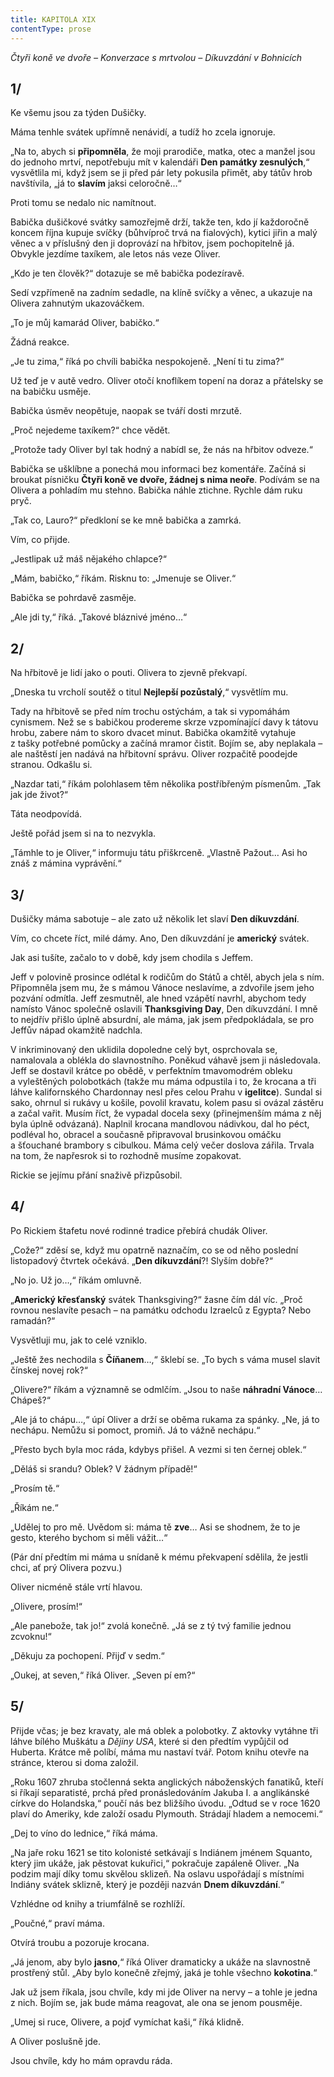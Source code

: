 ```yaml
---
title: KAPITOLA XIX
contentType: prose
---
```


_Čtyři koně ve dvoře – Konverzace s mrtvolou – Díkuvzdání v Bohnicích_

## 1/

  

Ke všemu jsou za týden Dušičky.

Máma tenhle svátek upřímně nenávidí, a tudíž ho zcela ignoruje.

„Na to, abych si **připomněla**, že moji prarodiče, matka, otec a manžel jsou do jednoho mrtví, nepotřebuju mít v kalendáři **Den památky zesnulých**,“ vysvětlila mi, když jsem se ji před pár lety pokusila přimět, aby tátův hrob navštívila, „já to **slavím** jaksi celoročně…“

Proti tomu se nedalo nic namítnout.

Babička dušičkové svátky samozřejmě drží, takže ten, kdo jí každoročně koncem října kupuje svíčky (bůhvíproč trvá na fialových), kytici jiřin a malý věnec a v příslušný den ji doprovází na hřbitov, jsem pochopitelně já. Obvykle jezdíme taxíkem, ale letos nás veze Oliver.

„Kdo je ten člověk?“ dotazuje se mě babička podezíravě.

Sedí vzpřímeně na zadním sedadle, na klíně svíčky a věnec, a ukazuje na Olivera zahnutým ukazováčkem.

„To je můj kamarád Oliver, babičko.“

Žádná reakce.

„Je tu zima,“ říká po chvíli babička nespokojeně. „Není ti tu zima?“

Už teď je v autě vedro. Oliver otočí knoflíkem topení na doraz a přátelsky se na babičku usměje.

Babička úsměv neopětuje, naopak se tváří dosti mrzutě.

„Proč nejedeme taxíkem?“ chce vědět.

„Protože tady Oliver byl tak hodný a nabídl se, že nás na hřbitov odveze.“

Babička se ušklíbne a ponechá mou informaci bez komentáře. Začíná si broukat písničku **Čtyři koně ve dvoře, žádnej s nima neoře**. Podívám se na Olivera a pohladím mu stehno. Babička náhle ztichne. Rychle dám ruku pryč.

„Tak co, Lauro?“ předkloní se ke mně babička a zamrká.

Vím, co přijde.

„Jestlipak už máš nějakého chlapce?“

„Mám, babičko,“ říkám. Risknu to: „Jmenuje se Oliver.“

Babička se pohrdavě zasměje.

„Ale jdi ty,“ říká. „Takové bláznivé jméno…“

## 2/

  

Na hřbitově je lidí jako o pouti. Olivera to zjevně překvapí.

„Dneska tu vrcholí soutěž o titul **Nejlepší pozůstalý**,“ vysvětlím mu.

Tady na hřbitově se před ním trochu ostýchám, a tak si vypomáhám cynismem. Než se s babičkou prodereme skrze vzpomínající davy k tátovu hrobu, zabere nám to skoro dvacet minut. Babička okamžitě vytahuje z tašky potřebné pomůcky a začíná mramor čistit. Bojím se, aby neplakala – ale naštěstí jen nadává na hřbitovní správu. Oliver rozpačitě poodejde stranou. Odkašlu si.

„Nazdar tati,“ říkám polohlasem těm několika postříbřeným písmenům. „Tak jak jde život?“

Táta neodpovídá.

Ještě pořád jsem si na to nezvykla.

„Támhle to je Oliver,“ informuju tátu přiškrceně. „Vlastně Pažout… Asi ho znáš z mámina vyprávění.“

## 3/

  

Dušičky máma sabotuje – ale zato už několik let slaví **Den díkuvzdání**.

Vím, co chcete říct, milé dámy. Ano, Den díkuvzdání je **americký** svátek.

Jak asi tušíte, začalo to v době, kdy jsem chodila s Jeffem.

Jeff v polovině prosince odlétal k rodičům do Států a chtěl, abych jela s ním. Připomněla jsem mu, že s mámou Vánoce neslavíme, a zdvořile jsem jeho pozvání odmítla. Jeff zesmutněl, ale hned vzápětí navrhl, abychom tedy namísto Vánoc společně oslavili **Thanksgiving Day**, Den díkuvzdání. I mně to nejdřív přišlo úplně absurdní, ale máma, jak jsem předpokládala, se pro Jeffův nápad okamžitě nadchla.

V inkriminovaný den uklidila dopoledne celý byt, osprchovala se, namalovala a oblékla do slavnostního. Poněkud váhavě jsem ji následovala. Jeff se dostavil krátce po obědě, v perfektním tmavomodrém obleku a vyleštěných polobotkách (takže mu máma odpustila i to, že krocana a tři láhve kalifornského Chardonnay nesl přes celou Prahu v **igelitce**). Sundal si sako, ohrnul si rukávy u košile, povolil kravatu, kolem pasu si ovázal zástěru a začal vařit. Musím říct, že vypadal docela sexy (přinejmenším máma z něj byla úplně odvázaná). Naplnil krocana mandlovou nádivkou, dal ho péct, podléval ho, obracel a současně připravoval brusinkovou omáčku a šťouchané brambory s cibulkou. Máma celý večer doslova zářila. Trvala na tom, že napřesrok si to rozhodně musíme zopakovat.

Rickie se jejímu přání snaživě přizpůsobil.

## 4/

  

Po Rickiem štafetu nové rodinné tradice přebírá chudák Oliver.

„Cože?“ zděsí se, když mu opatrně naznačím, co se od něho poslední listopadový čtvrtek očekává. „**Den díkuvzdání**?! Slyším dobře?“

„No jo. Už jo…,“ říkám omluvně.

„**Americký křesťanský** svátek Thanksgiving?“ žasne čím dál víc. „Proč rovnou neslavíte pesach – na památku odchodu Izraelců z Egypta? Nebo ramadán?“

Vysvětluji mu, jak to celé vzniklo.

„Ještě žes nechodila s **Číňanem**…,“ šklebí se. „To bych s váma musel slavit čínskej novej rok?“

„Olivere?“ říkám a významně se odmlčím. „Jsou to naše **náhradní Vánoce**… Chápeš?“

„Ale já to chápu…,“ úpí Oliver a drží se oběma rukama za spánky. „Ne, já to nechápu. Nemůžu si pomoct, promiň. Já to vážně nechápu.“

„Přesto bych byla moc ráda, kdybys přišel. A vezmi si ten černej oblek.“

„Děláš si srandu? Oblek? V žádnym případě!“

„Prosím tě.“

„Říkám ne.“

„Udělej to pro mě. Uvědom si: máma tě **zve**… Asi se shodnem, že to je gesto, kterého bychom si měli vážit…“

(Pár dní předtím mi máma u snídaně k mému překvapení sdělila, že jestli chci, ať prý Olivera pozvu.)

Oliver nicméně stále vrtí hlavou.

„Olivere, prosím!“

„Ale panebože, tak jo!“ zvolá konečně. „Já se z tý tvý familie jednou zcvoknu!“

„Děkuju za pochopení. Přijď v sedm.“

„Oukej, at seven,“ říká Oliver. „Seven pí em?“

## 5/

  

Přijde včas; je bez kravaty, ale má oblek a polobotky. Z aktovky vytáhne tři láhve bílého Muškátu a _Dějiny USA_, které si den předtím vypůjčil od Huberta. Krátce mě políbí, máma mu nastaví tvář. Potom knihu otevře na stránce, kterou si doma založil.

„Roku 1607 zhruba stočlenná sekta anglických náboženských fanatiků, kteří si říkají separatisté, prchá před pronásledováním Jakuba I. a anglikánské církve do Holandska,“ poučí nás bez bližšího úvodu. „Odtud se v roce 1620 plaví do Ameriky, kde založí osadu Plymouth. Strádají hladem a nemocemi.“

„Dej to víno do lednice,“ říká máma.

„Na jaře roku 1621 se tito kolonisté setkávají s Indiánem jménem Squanto, který jim ukáže, jak pěstovat kukuřici,“ pokračuje zapáleně Oliver. „Na podzim mají díky tomu skvělou sklizeň. Na oslavu uspořádají s místními Indiány svátek sklizně, který je později nazván **Dnem díkuvzdání**.“

Vzhlédne od knihy a triumfálně se rozhlíží.

„Poučné,“ praví máma.

Otvírá troubu a pozoruje krocana.

„Já jenom, aby bylo **jasno**,“ říká Oliver dramaticky a ukáže na slavnostně prostřený stůl. „Aby bylo konečně zřejmý, jaká je tohle všechno **kokotina**.“

Jak už jsem říkala, jsou chvíle, kdy mi jde Oliver na nervy – a tohle je jedna z nich. Bojím se, jak bude máma reagovat, ale ona se jenom pousměje.

„Umej si ruce, Olivere, a pojď vymíchat kaši,“ říká klidně.

A Oliver poslušně jde.

Jsou chvíle, kdy ho mám opravdu ráda.
